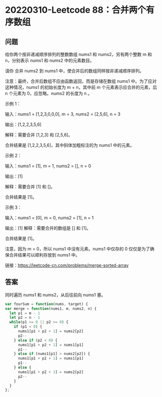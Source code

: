 # 20220310-Leetcode 88：合并两个有序数组

## 问题

给你两个按非递减顺序排列的整数数组 nums1 和 nums2，另有两个整数 m 和 n，分别表示 nums1 和 nums2 中的元素数目。

请你 合并 nums2 到 nums1 中，使合并后的数组同样按非递减顺序排列。

注意：最终，合并后数组不应由函数返回，而是存储在数组 nums1 中。为了应对这种情况，nums1 的初始长度为 m + n，其中前 m 个元素表示应合并的元素，后 n 个元素为 0，应忽略。nums2 的长度为 n 。

示例 1：

输入：nums1 = [1,2,3,0,0,0], m = 3, nums2 = [2,5,6], n = 3

输出：[1,2,2,3,5,6]

解释：需要合并 [1,2,3] 和 [2,5,6]。

合并结果是 [1,2,2,3,5,6]，其中斜体加粗标注的为 nums1 中的元素。

示例 2：

输入：nums1 = [1], m = 1, nums2 = [], n = 0

输出：[1]

解释：需要合并 [1] 和 []。

合并结果是 [1]。

示例 3：

输入：nums1 = [0], m = 0, nums2 = [1], n = 1

输出：[1]
解释：需要合并的数组是 [] 和 [1]。

合并结果是 [1]。

注意，因为 m = 0，所以 nums1 中没有元素。nums1 中仅存的 0 仅仅是为了确保合并结果可以顺利存放到 nums1 中。

链接：https://leetcode-cn.com/problems/merge-sorted-array

## 答案

同时遍历 nums1 和 nums2，从后往前向 nums1 塞。

```JavaScript
var fourSum = function(nums, target) {
var merge = function(nums1, m, nums2, n) {
  let p1 = m - 1
  let p2 = n - 1
  while(p1 >= 0 || p2 >= 0) {
    if (p1 < 0) {
      nums1[p1 + p2 + 1] = nums2[p2]
      p2--
    } else if (p2 < 0) {
      nums1[p1 + p2 + 1] = nums1[p1]
      p1--
    } else if (nums1[p1] > nums2[p2]) {
      nums1[p1 + p2 + 1] = nums1[p1]
      p1--
    } else {
      nums1[p1 + p2 + 1] = nums2[p2]
      p2--
    }
  }
};
```
